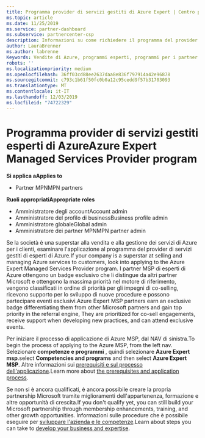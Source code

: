 ```yaml
---
title: Programma provider di servizi gestiti di Azure Expert | Centro per i partner
ms.topic: article
ms.date: 11/25/2019
ms.service: partner-dashboard
ms.subservice: partnercenter-csp
description: Informazioni su come richiedere il programma del provider di servizi gestiti di Azure Experts, Azure Expert MSP.
author: LauraBrenner
ms.author: labrenne
Keywords: Vendite di Azure, programmi esperti, programmi per i partner
robots: ''
ms.localizationpriority: medium
ms.openlocfilehash: 36ff03cd88ee2637daa8e836f797914a42e96878
ms.sourcegitcommit: c793c1b61f50fc0b0a12c95cedd9f57b31703093
ms.translationtype: MT
ms.contentlocale: it-IT
ms.lasthandoff: 12/03/2019
ms.locfileid: "74722329"
---
```

# <a name="azure-expert-managed-services-provider-program"></a><span data-ttu-id="05dd9-104">Programma provider di servizi gestiti esperti di Azure</span><span class="sxs-lookup"><span data-stu-id="05dd9-104">Azure Expert Managed Services Provider program</span></span>

<span data-ttu-id="05dd9-105">**Si applica a**</span><span class="sxs-lookup"><span data-stu-id="05dd9-105">**Applies to**</span></span>

- <span data-ttu-id="05dd9-106">Partner MPN</span><span class="sxs-lookup"><span data-stu-id="05dd9-106">MPN partners</span></span>

<span data-ttu-id="05dd9-107">**Ruoli appropriati**</span><span class="sxs-lookup"><span data-stu-id="05dd9-107">**Appropriate roles**</span></span>

- <span data-ttu-id="05dd9-108">Amministratore degli account</span><span class="sxs-lookup"><span data-stu-id="05dd9-108">Account admin</span></span>
- <span data-ttu-id="05dd9-109">Amministratore del profilo di business</span><span class="sxs-lookup"><span data-stu-id="05dd9-109">Business profile admin</span></span>
- <span data-ttu-id="05dd9-110">Amministratore globale</span><span class="sxs-lookup"><span data-stu-id="05dd9-110">Global admin</span></span>
- <span data-ttu-id="05dd9-111">Amministratore dei partner MPN</span><span class="sxs-lookup"><span data-stu-id="05dd9-111">MPN partner admin</span></span>

<span data-ttu-id="05dd9-112">Se la società è una superstar alla vendita e alla gestione dei servizi di Azure per i clienti, esaminare l'applicazione al programma del provider di servizi gestiti di esperti di Azure.</span><span class="sxs-lookup"><span data-stu-id="05dd9-112">If your company is a superstar at selling and managing Azure services to customers, look into applying to the Azure Expert Managed Services Provider program.</span></span> <span data-ttu-id="05dd9-113">I partner MSP di esperti di Azure ottengono un badge esclusivo che li distingue da altri partner Microsoft e ottengono la massima priorità nel motore di riferimento, vengono classificati in ordine di priorità per gli impegni di co-selling, ricevono supporto per lo sviluppo di nuove procedure e possono partecipare eventi esclusivi.</span><span class="sxs-lookup"><span data-stu-id="05dd9-113">Azure Expert MSP partners earn an exclusive badge differentiating them from other Microsoft partners and gain top priority in the referral engine, They are prioritized for co-sell engagements, receive support when developing new practices, and can attend exclusive events.</span></span>

<span data-ttu-id="05dd9-114">Per iniziare il processo di applicazione di Azure MSP, dal NAV di sinistra.</span><span class="sxs-lookup"><span data-stu-id="05dd9-114">To begin the process of applying to the Azure MSP, from the left nav.</span></span> <span data-ttu-id="05dd9-115">Selezionare **competenze e programmi** , quindi selezionare **Azure Expert msp**.</span><span class="sxs-lookup"><span data-stu-id="05dd9-115">select **Competencies and programs** and then select **Azure Expert MSP**.</span></span> <span data-ttu-id="05dd9-116">Altre informazioni sui [prerequisiti e sul processo dell'applicazione](https://partner.microsoft.com/membership/azure-expert-msp).</span><span class="sxs-lookup"><span data-stu-id="05dd9-116">Learn more about [the prerequisites and application process](https://partner.microsoft.com/membership/azure-expert-msp).</span></span> 

<span data-ttu-id="05dd9-117">Se non si è ancora qualificati, è ancora possibile creare la propria partnership Microsoft tramite miglioramenti dell'appartenenza, formazione e altre opportunità di crescita.</span><span class="sxs-lookup"><span data-stu-id="05dd9-117">If you don't qualify yet, you can still build your Microsoft partnership through membership enhancements, training, and other growth opportunities.</span></span>
<span data-ttu-id="05dd9-118">Informazioni sulle procedure che è possibile eseguire per [sviluppare l'azienda e le competenze](https://partner.microsoft.com/membership/azure-expert-msp).</span><span class="sxs-lookup"><span data-stu-id="05dd9-118">Learn about steps you can take to [develop your business and expertise](https://partner.microsoft.com/membership/azure-expert-msp).</span></span>


